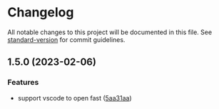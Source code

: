 # Changelog

All notable changes to this project will be documented in this file. See [standard-version](https://github.com/conventional-changelog/standard-version) for commit guidelines.

## 1.5.0 (2023-02-06)


### Features

* support vscode to open fast ([5aa31aa](https://github.com/sinlov/FinderGo/commit/5aa31aa56a395136e04be65a596f16825ed82d8b))
